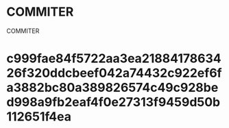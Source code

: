 # COMMITER
COMMITER






# c999fae84f5722aa3ea2188417863426f320ddcbeef042a74432c922ef6fa3882bc80a389826574c49c928bed998a9fb2eaf4f0e27313f9459d50b112651f4ea
